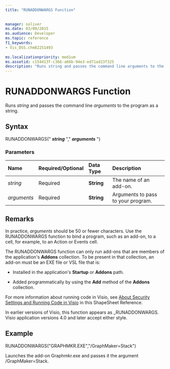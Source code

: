 ```yaml
---
title: "RUNADDONWARGS Function"
 
 
manager: soliver
ms.date: 03/09/2015
ms.audience: Developer
ms.topic: reference
f1_keywords:
- Vis_DSS.chm82251493
 
ms.localizationpriority: medium
ms.assetid: c154413f-c366-a66b-94e3-ed71ad23f325
description: "Runs string and passes the command line arguments to the program as a string."
---
```


# RUNADDONWARGS Function

Runs _string_ and passes the command line _arguments_ to the program as a string.
  
## Syntax

RUNADDONWARGS(" **_string_** "," **_arguments_** ")
  
### Parameters

|**Name**|**Required/Optional**|**Data Type**|**Description**|
|:-----|:-----|:-----|:-----|
| _string_ <br/> |Required  <br/> |**String** <br/> | The name of an add-on. |
| _arguments_ <br/> |Required  <br/> |**String** <br/> |Arguments to pass to your program. |

## Remarks

In practice, _arguments_ should be 50 or fewer characters. Use the RUNADDONWARGS function to bind a program, such as an add-on, to a cell, for example, to an Action or Events cell.
  
The RUNADDONWARGS function can only run add-ons that are members of the application's **Addons** collection. To be present in that collection, an add-on must be an EXE file or VSL file that is:
  
- Installed in the application's **Startup** or **Addons** path.

- Added programmatically by using the **Add** method of the **Addons** collection.

For more information about running code in Visio, see [About Security Settings and Running Code in Visio](about-security-settings-and-running-code-in-visio-shapesheet.md) in this ShapeSheet Reference.
  
In earlier versions of Visio, this function appears as _RUNADDONWARGS. Visio application versions 4.0 and later accept either style.
  
## Example

RUNADDONWARGS("GRAPHMKR.EXE","/GraphMaker=Stack")
  
Launches the add-on Graphmkr.exe and passes it the argument /GraphMaker=Stack.
  